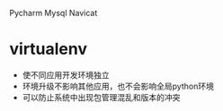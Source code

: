 Pycharm
Mysql
Navicat

# virtualenv
- 使不同应用开发环境独立
- 环境升级不影响其他应用，也不会影响全局python环境
- 可以防止系统中出现包管理混乱和版本的冲突
